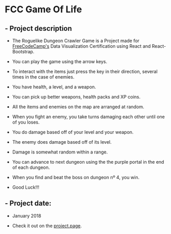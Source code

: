 # FCC Game Of Life

## - Project description

+ The Roguelike Dungeon Crawler Game is a Project made for [FreeCodeCamp's](https://www.freecodecamp.org/) Data Visualization Certification using React and React-Bootstrap.

+ You can play the game using the arrow keys.

+ To interact with the items just press the key in their direction, several times in the case of enemies.

+ You have health, a level, and a weapon.

+ You can pick up better weapons, health packs and XP coins.

+ All the items and enemies on the map are arranged at random.

+ When you fight an enemy, you take turns damaging each other until one of you loses.

+ You do damage based off of your level and your weapon.

+ The enemy does damage based off of its level.

+ Damage is somewhat random within a range.

+ You can advance to next dungeon using the the purple portal in the end of each dungeon.

+ When you find and beat the boss on dungeon nº 4, you win.

+ Good Luck!!!

## - Project date:

+ January 2018

+ Check it out on the [project.page](https://joao-henrique.github.io/FCC-Dungeon-Crawler/).

